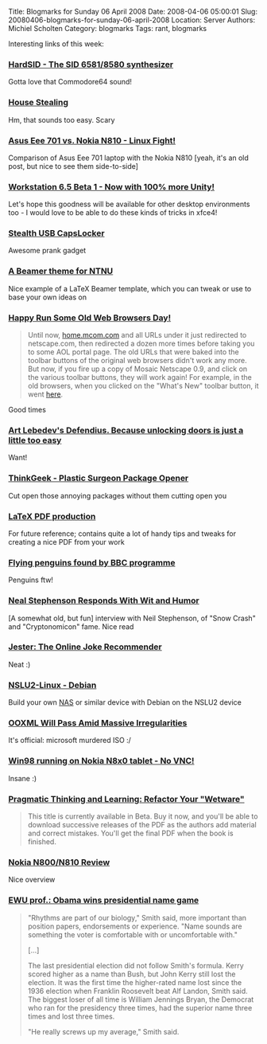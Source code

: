 Title: Blogmarks for Sunday 06 April 2008
Date: 2008-04-06 05:00:01
Slug: 20080406-blogmarks-for-sunday-06-april-2008
Location: Server
Authors: Michiel Scholten
Category: blogmarks
Tags: rant, blogmarks

<p>Interesting links of this week:</p>
<h3><a href="http://www.hardsid.com/">HardSID - The SID 6581/8580 synthesizer</a></h3>
<p>Gotta love that Commodore64 sound!</p>
<h3><a href="http://www.fbi.gov/page2/march08/housestealing_032508.html">House Stealing</a></h3>
<p>Hm, that sounds too easy. Scary</p>
<h3><a href="http://www.ultramobilegeek.com/2007/11/asus-eee-701-vs-nokia-n810-linux-fight.html">Asus Eee 701 vs. Nokia N810 - Linux Fight!</a></h3>
<p>Comparison of Asus Eee 701 laptop with the Nokia N810 [yeah, it's an old post, but nice to see them side-to-side]</p>
<h3><a href="http://www.chipx86.com/blog/?p=250">Workstation 6.5 Beta 1 - Now with 100% more Unity!</a></h3>
<p>Let's hope this goodness will be available for other desktop environments too - I would love to be able to do these kinds of tricks in xfce4!</p>
<h3><a href="http://macetech.com/blog/?q=node/46">Stealth USB CapsLocker </a></h3>
<p>Awesome prank gadget</p>
<h3><a href="http://story.idi.ntnu.no/~cassens/blog/archives/39-A-Beamer-theme-for-NTNU.html">A Beamer theme for NTNU</a></h3>
<p>Nice example of a LaTeX Beamer template, which you can tweak or use to base your own ideas on</p>
<h3><a href="http://jwz.livejournal.com/856745.html">Happy Run Some Old Web Browsers Day!</a></h3>
<blockquote><p>Until now,
<a href="http://home.mcom.com/">home.mcom.com</a> and all URLs under it
just redirected to netscape.com, then redirected a dozen more times
before taking you to some AOL portal page. The old URLs that were
baked into the toolbar buttons of the original web browsers didn't
work any more. But now, if you fire up a copy of Mosaic Netscape 0.9,
and click on the various toolbar buttons, they will work again! For
example, in the old browsers, when you clicked on the "What's New"
toolbar button, it went
<a href="http://home.mcom.com/home/whats-new.html">here</a>.
</p></blockquote>

<p>Good times</p>
<h3><a href="http://www.engadget.com/2008/04/01/art-lebedevs-defendius-because-unlocking-doors-is-just-a-littl/">Art Lebedev's Defendius. Because unlocking doors is just a little too easy</a></h3>
<p>Want!</p>
<h3><a href="http://www.thinkgeek.com/gadgets/tools/9fb2/">ThinkGeek - Plastic Surgeon Package Opener</a></h3>
<p>Cut open those annoying packages without them cutting open you</p>
<h3><a href="http://www-h.eng.cam.ac.uk/help/tpl/textprocessing/pdfproduction.html">LaTeX PDF production</a></h3>
<p>For future reference; contains quite a lot of handy tips and tweaks for creating a nice PDF from your work</p>
<h3><a href="http://www.telegraph.co.uk/news/main.jhtml?xml=/news/2008/04/01/npenguin101.xml">Flying penguins found by BBC programme</a></h3>
<p>Penguins ftw!</p>
<h3><a href="http://interviews.slashdot.org/article.pl?sid=04/10/20/1518217">Neal Stephenson Responds With Wit and Humor</a></h3>
<p>[A somewhat old, but fun] interview with Neil Stephenson, of "Snow Crash" and "Cryptonomicon" fame. Nice read</p>
<h3><a href="http://eigentaste.berkeley.edu/user/index.php">Jester: The Online Joke Recommender</a></h3>
<p>Neat :)</p>
<h3><a href="http://www.nslu2-linux.org/wiki/Debian/HomePage">NSLU2-Linux - Debian</a></h3>
<p>Build your own <a href="http://en.wikipedia.org/wiki/Network-attached_storage">NAS</a> or similar device with Debian on the NSLU2 device</p>
<h3><a href="http://tech.slashdot.org/article.pl?sid=08/03/31/0039238">OOXML Will Pass Amid Massive Irregularities</a></h3>
<p>It's official: microsoft murdered ISO :/</p>
<h3><a href="http://www.internettablettalk.com/forums/showthread.php?t=6099">Win98 running on Nokia N8x0 tablet - No VNC!</a></h3>
<p>Insane :)</p>
<h3><a href="http://pragprog.com/titles/ahptl">Pragmatic Thinking and Learning: Refactor Your "Wetware"</a></h3>
<blockquote><p>This title is currently available in Beta. Buy it now, and you'll be able to download successive releases of the PDF as the authors add material and correct mistakes. You'll get the final PDF when the book is finished.</p></blockquote>
<h3><a href="http://www.smape.com/en/reviews/nokia/Nokia_N810-review.html">Nokia N800/N810 Review</a></h3>
<p>Nice overview</p>
<h3><a href="http://seattletimes.nwsource.com/html/nationworld/2004287025_prezname17.html">EWU prof.: Obama wins presidential name game</a></h3>
<blockquote><p>"Rhythms are part of our biology," Smith said, more important than position papers, endorsements or experience. "Name sounds are something the voter is comfortable with or uncomfortable with."</p>

<p>[...]</p>

<p>The last presidential election did not follow Smith's formula. Kerry scored higher as a name than Bush, but John Kerry still lost the election. It was the first time the higher-rated name lost since the 1936 election when Franklin Roosevelt beat Alf Landon, Smith said. The biggest loser of all time is William Jennings Bryan, the Democrat who ran for the presidency three times, had the superior name three times and lost three times.</p>

<p>"He really screws up my average," Smith said.</p></blockquote>
